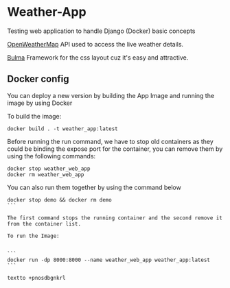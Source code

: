 # Weather-App 

Testing web application to handle Django (Docker) basic concepts

[OpenWeatherMap](https://openweathermap.org) API used to access the live weather details.

[Bulma](https://bulma.io/) Framework for the css layout cuz it's easy and attractive. <br />

## Docker config

You can deploy a new version by building the App Image and running the image by using Docker

To build the image:

```
docker build . -t weather_app:latest
```

Before running the run command, we have to stop old containers as they could be binding the expose port for the container, you can remove them by using the following commands:

```
docker stop weather_web_app
docker rm weather_web_app
```

You can also run them together by using the command below

````
docker stop demo && docker rm demo 
```

The first command stops the running container and the second remove it from the container list.

To run the Image:


```
docker run -dp 8000:8000 --name weather_web_app weather_app:latest 
```

textto +pnosdbgnkrl